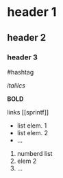 # header 1
## header 2
### header 3

#hashtag

*italilcs*

**BOLD**

links [[sprintf]]

- list elem. 1
- list elem. 2
- ...

1.  numberd list
2.  elem 2
3.  ...

